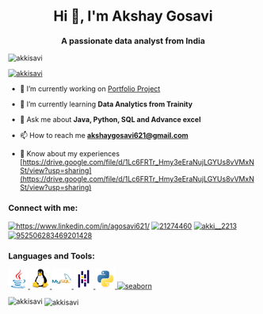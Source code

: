 <h1 align="center">Hi 👋, I'm Akshay Gosavi</h1>
<h3 align="center">A passionate data analyst from India</h3>

<p align="left"> <img src="https://komarev.com/ghpvc/?username=akkisavi&label=Profile%20views&color=0e75b6&style=flat" alt="akkisavi" /> </p>

<p align="left"> <a href="https://github.com/ryo-ma/github-profile-trophy"><img src="https://github-profile-trophy.vercel.app/?username=akkisavi" alt="akkisavi" /></a> </p>

- 🔭 I’m currently working on [Portfolio Project](https://drive.google.com/file/d/1n40GyVhyQAbrKFS_SniNFStDa-W3Ym-9/view?usp=drive_link)

- 🌱 I’m currently learning **Data Analytics from Trainity**

- 💬 Ask me about **Java, Python, SQL and Advance excel**

- 📫 How to reach me **akshaygosavi621@gmail.com**

- 📄 Know about my experiences [https://drive.google.com/file/d/1Lc6FRTr_Hmy3eEraNujLGYUs8vVMxNSt/view?usp=sharing](https://drive.google.com/file/d/1Lc6FRTr_Hmy3eEraNujLGYUs8vVMxNSt/view?usp=sharing)

<h3 align="left">Connect with me:</h3>
<p align="left">
<a href="https://linkedin.com/in/https://www.linkedin.com/in/agosavi621/" target="blank"><img align="center" src="https://raw.githubusercontent.com/rahuldkjain/github-profile-readme-generator/master/src/images/icons/Social/linked-in-alt.svg" alt="https://www.linkedin.com/in/agosavi621/" height="30" width="40" /></a>
<a href="https://stackoverflow.com/users/21274460" target="blank"><img align="center" src="https://raw.githubusercontent.com/rahuldkjain/github-profile-readme-generator/master/src/images/icons/Social/stack-overflow.svg" alt="21274460" height="30" width="40" /></a>
<a href="https://instagram.com/akki__2213" target="blank"><img align="center" src="https://raw.githubusercontent.com/rahuldkjain/github-profile-readme-generator/master/src/images/icons/Social/instagram.svg" alt="akki__2213" height="30" width="40" /></a>
<a href="https://discord.gg/952506283469201428" target="blank"><img align="center" src="https://raw.githubusercontent.com/rahuldkjain/github-profile-readme-generator/master/src/images/icons/Social/discord.svg" alt="952506283469201428" height="30" width="40" /></a>
</p>

<h3 align="left">Languages and Tools:</h3>
<p align="left"> <a href="https://www.java.com" target="_blank" rel="noreferrer"> <img src="https://raw.githubusercontent.com/devicons/devicon/master/icons/java/java-original.svg" alt="java" width="40" height="40"/> </a> <a href="https://www.linux.org/" target="_blank" rel="noreferrer"> <img src="https://raw.githubusercontent.com/devicons/devicon/master/icons/linux/linux-original.svg" alt="linux" width="40" height="40"/> </a> <a href="https://www.mysql.com/" target="_blank" rel="noreferrer"> <img src="https://raw.githubusercontent.com/devicons/devicon/master/icons/mysql/mysql-original-wordmark.svg" alt="mysql" width="40" height="40"/> </a> <a href="https://pandas.pydata.org/" target="_blank" rel="noreferrer"> <img src="https://raw.githubusercontent.com/devicons/devicon/2ae2a900d2f041da66e950e4d48052658d850630/icons/pandas/pandas-original.svg" alt="pandas" width="40" height="40"/> </a> <a href="https://www.python.org" target="_blank" rel="noreferrer"> <img src="https://raw.githubusercontent.com/devicons/devicon/master/icons/python/python-original.svg" alt="python" width="40" height="40"/> </a> <a href="https://seaborn.pydata.org/" target="_blank" rel="noreferrer"> <img src="https://seaborn.pydata.org/_images/logo-mark-lightbg.svg" alt="seaborn" width="40" height="40"/> </a> </p>

<p><img align="left" src="https://github-readme-stats.vercel.app/api/top-langs?username=akkisavi&show_icons=true&locale=en&layout=compact" alt="akkisavi" /></p>

<p>&nbsp;<img align="center" src="https://github-readme-stats.vercel.app/api?username=akkisavi&show_icons=true&locale=en" alt="akkisavi" /></p>
